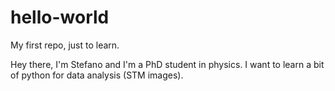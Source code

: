 # hello-world
My first repo, just to learn.

Hey there, I'm Stefano and I'm a PhD student in physics.
I want to learn a bit of python for data analysis (STM images).
